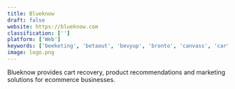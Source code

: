```yaml
---
title: Blueknow
draft: false 
website: https://blueknow.com
classification: ['']
platform: ['Web']
keywords: ['beeketing', 'betaout', 'bevyup', 'bronto', 'canvass', 'cartstack', 'carts_guru', 'cyclr', 'emarsys', 'ghostmonitor', 'godatafeed', 'klaviyo', 'rejoiner', 'retargeting', 'salecycle', 'sokrati', 'touchcommerce', 'upsellit', 'vizury']
image: logo.png
---
```

Blueknow provides cart recovery, product recommendations and marketing solutions for ecommerce businesses.